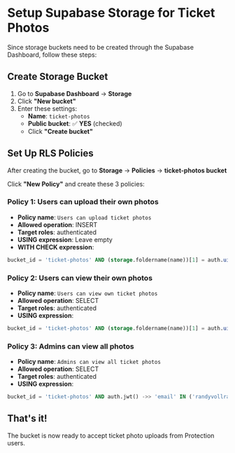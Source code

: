 # Setup Supabase Storage for Ticket Photos

Since storage buckets need to be created through the Supabase Dashboard, follow these steps:

## Create Storage Bucket

1. Go to **Supabase Dashboard** → **Storage**
2. Click **"New bucket"**
3. Enter these settings:
   - **Name**: `ticket-photos`
   - **Public bucket**: ✅ **YES** (checked)
   - Click **"Create bucket"**

## Set Up RLS Policies

After creating the bucket, go to **Storage** → **Policies** → **ticket-photos bucket**

Click **"New Policy"** and create these 3 policies:

### Policy 1: Users can upload their own photos
- **Policy name**: `Users can upload ticket photos`
- **Allowed operation**: INSERT
- **Target roles**: authenticated
- **USING expression**: Leave empty
- **WITH CHECK expression**:
```sql
bucket_id = 'ticket-photos' AND (storage.foldername(name))[1] = auth.uid()::text
```

### Policy 2: Users can view their own photos
- **Policy name**: `Users can view own ticket photos`
- **Allowed operation**: SELECT
- **Target roles**: authenticated
- **USING expression**:
```sql
bucket_id = 'ticket-photos' AND (storage.foldername(name))[1] = auth.uid()::text
```

### Policy 3: Admins can view all photos
- **Policy name**: `Admins can view all ticket photos`
- **Allowed operation**: SELECT
- **Target roles**: authenticated
- **USING expression**:
```sql
bucket_id = 'ticket-photos' AND auth.jwt() ->> 'email' IN ('randyvollrath@gmail.com', 'carenvollrath@gmail.com')
```

## That's it!

The bucket is now ready to accept ticket photo uploads from Protection users.
